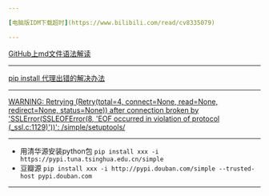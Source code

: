```yaml
---

[电脑版IDM下载超时](https://www.bilibili.com/read/cv8335079)

---
```

[GitHub上md文件语法解读](https://blog.csdn.net/guodongxiaren/article/details/23690801)

---
[pip install 代理出错的解决办法](https://blog.csdn.net/liu6tot/article/details/111168897)

---
[WARNING: Retrying (Retry(total=4, connect=None, read=None, redirect=None, status=None)) after connection broken by 'SSLError(SSLEOFError(8, 'EOF occurred in violation of protocol (_ssl.c:1129)'))': /simple/setuptools/](https://blog.csdn.net/zqx7876/article/details/122507795)

---
- 用清华源安装python包 `pip install xxx -i https://pypi.tuna.tsinghua.edu.cn/simple`
- 豆瓣源 `pip install xxx -i http://pypi.douban.com/simple --trusted-host pypi.douban.com `

---

